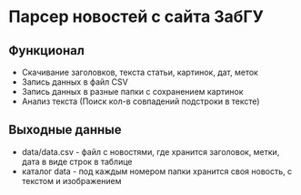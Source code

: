 # Парсер новостей с сайта ЗабГУ

## Функционал

- Скачивание заголовков, текста статьи, картинок, дат, меток
- Запись данных в файл CSV
- Запись данных в разные папки с сохранением картинок
- Анализ текста (Поиск кол-в совпадений подстроки в тексте)

## Выходные данные

- data/data.csv - файл с новостями, где хранится заголовок, метки, дата в виде строк в таблице
- каталог data - под каждым номером папки хранится своя новость, с текстом и изображением